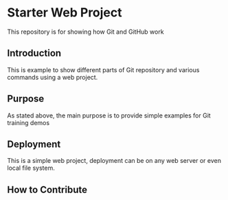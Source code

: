 # Starter Web Project

This repository is for showing how Git and GitHub work

## Introduction

This is example to show different parts of Git repository and various commands using a web project.

## Purpose

As stated above, the main purpose is to provide simple examples for Git training demos

## Deployment

This is a simple web project, deployment can be on any web server or even local file system.

## How to Contribute
